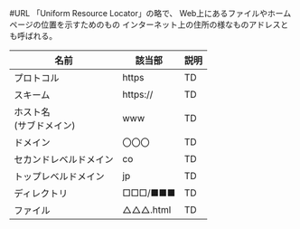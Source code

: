 #URL
「Uniform Resource Locator」の略で、
Web上にあるファイルやホームページの位置を示すためのもの
インターネット上の住所の様なものアドレスとも呼ばれる。

| 名前 | 該当部 | 説明 |
| ---- | ---- | ---- |
| プロトコル | https | TD |
| スキーム | https://| TD |
| ホスト名<br>(サブドメイン) | www | TD |
| ドメイン | 〇〇〇 | TD |
| セカンドレベルドメイン | co | TD |
| トップレベルドメイン | jp | TD |
| ディレクトリ | □□□/■■■  | TD |
| ファイル | △△△.html | TD |
